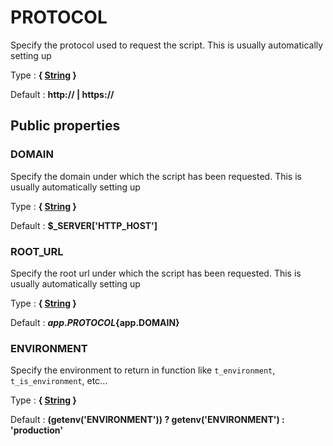 # PROTOCOL

Specify the protocol used to request the script. This is usually automatically setting up

Type : **{ [String](http://php.net/manual/en/language.types.string.php) }**

Default : **http:// | https://**



## Public properties


### DOMAIN

Specify the domain under which the script has been requested. This is usually automatically setting up

Type : **{ [String](http://php.net/manual/en/language.types.string.php) }**

Default : **$_SERVER['HTTP_HOST']**


### ROOT_URL

Specify the root url under which the script has been requested. This is usually automatically setting up

Type : **{ [String](http://php.net/manual/en/language.types.string.php) }**

Default : **${app.PROTOCOL}${app.DOMAIN}**


### ENVIRONMENT

Specify the environment to return in function like `t_environment`, `t_is_environment`, etc...

Type : **{ [String](http://php.net/manual/en/language.types.string.php) }**

Default : **(getenv('ENVIRONMENT')) ? getenv('ENVIRONMENT') : 'production'**